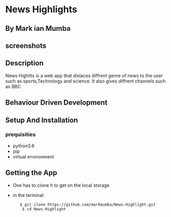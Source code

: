  # News Highlights

## By  Mark ian Mumba

## screenshots


## Description
 News Highlits is a web app that dislaces diffrent genre of news to the user such as sports,Technology and science.
 It also gives diffrent channels such as BBC

 ## Behaviour Driven Development






 ## Setup And Installation
 ### prequisities
 * python3.6
 * pip
 * virtual environment

 ## Getting the App
  * One has to clone it to get on the local storage

  * in the terminal:

           $ git clone https://github.com/markmumba/News-Highlight.git
            $ cd News-Highlight


